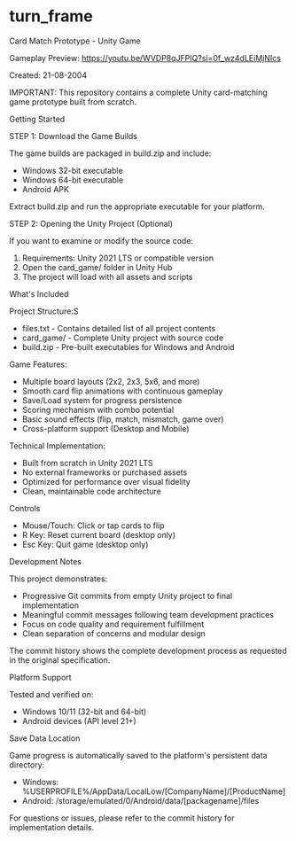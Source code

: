 # turn_frame
Card Match Prototype - Unity Game

Gameplay Preview: https://youtu.be/WVDP8qJFPIQ?si=0f_wz4dLEiMjNIcs

Created: 21-08-2004

IMPORTANT: This repository contains a complete Unity card-matching game prototype built from scratch.

Getting Started


STEP 1: Download the Game Builds

The game builds are packaged in build.zip and include:
- Windows 32-bit executable
- Windows 64-bit executable  
- Android APK

Extract build.zip and run the appropriate executable for your platform.

STEP 2: Opening the Unity Project (Optional)

If you want to examine or modify the source code:

1. Requirements: Unity 2021 LTS or compatible version
2. Open the card_game/ folder in Unity Hub
3. The project will load with all assets and scripts

What's Included


Project Structure:S
- files.txt - Contains detailed list of all project contents
- card_game/ - Complete Unity project with source code
- build.zip - Pre-built executables for Windows and Android

Game Features:
- Multiple board layouts (2x2, 2x3, 5x6, and more)
- Smooth card flip animations with continuous gameplay
- Save/Load system for progress persistence
- Scoring mechanism with combo potential
- Basic sound effects (flip, match, mismatch, game over)
- Cross-platform support (Desktop and Mobile)

Technical Implementation:
- Built from scratch in Unity 2021 LTS
- No external frameworks or purchased assets
- Optimized for performance over visual fidelity
- Clean, maintainable code architecture

Controls

- Mouse/Touch: Click or tap cards to flip
- R Key: Reset current board (desktop only)
- Esc Key: Quit game (desktop only)

Development Notes

This project demonstrates:
- Progressive Git commits from empty Unity project to final implementation
- Meaningful commit messages following team development practices
- Focus on code quality and requirement fulfillment
- Clean separation of concerns and modular design

The commit history shows the complete development process as requested in the original specification.

Platform Support

Tested and verified on:
- Windows 10/11 (32-bit and 64-bit)
- Android devices (API level 21+)

Save Data Location

Game progress is automatically saved to the platform's persistent data directory:
- Windows: %USERPROFILE%/AppData/LocalLow/[CompanyName]/[ProductName]
- Android: /storage/emulated/0/Android/data/[packagename]/files

For questions or issues, please refer to the commit history for implementation details.
